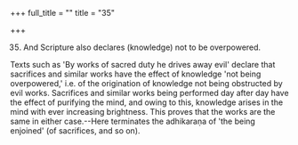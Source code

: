 +++
full_title = ""
title = "35"

+++


35. And Scripture also declares (knowledge) not to be overpowered.

Texts such as 'By works of sacred duty he drives away evil' declare that sacrifices and similar works have the effect of knowledge 'not being overpowered,' i.e. of the origination of knowledge not being obstructed by evil works. Sacrifices and similar works being performed day after day have the effect of purifying the mind, and owing to this, knowledge arises in the mind with ever increasing brightness. This proves that the works are the same in either case.--Here terminates the adhikaraṇa of 'the being enjoined' (of sacrifices, and so on).

